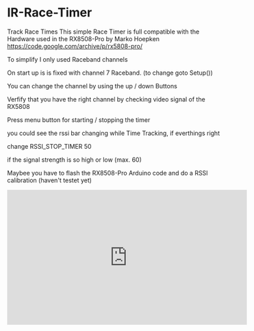 # IR-Race-Timer
Track Race Times
This simple Race Timer is full compatible with the Hardware used in the RX8508-Pro by Marko Hoepken https://code.google.com/archive/p/rx5808-pro/

To simplify I only used Raceband channels 

On start up is is fixed with channel 7 Raceband. (to change goto Setup())

You can change the channel by using the up / down Buttons

Verfify that you have the right channel by checking video signal of the RX5808 

Press menu button for starting / stopping the timer

you could see the rssi bar changing while Time Tracking, if everthings right

change RSSI_STOP_TIMER 50 

if the signal strength is so high or low (max. 60)

Maybee you have to flash the RX8508-Pro Arduino code and do a RSSI calibration (haven't testet yet)

<iframe width="560" height="315" src="https://www.youtube.com/embed/Eo5z6aH0nhg" frameborder="0" allowfullscreen></iframe>

